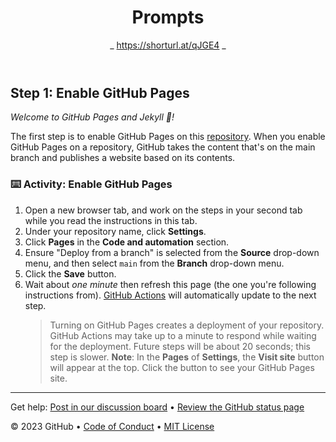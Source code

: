 <header>

<!--
  <<< Author notes: Course header >>>
  Include a 1280×640 image, course title in sentence case, and a concise description in emphasis.
  In your repository settings: enable template repository, add your 1280×640 social image, auto delete head branches.
  Add your open source license, GitHub uses MIT license.
-->

# Prompts

_ https://shorturl.at/qJGE4 _

</header>

<!--
  <<< Author notes: Step 1 >>>
  Choose 3-5 steps for your course.
  The first step is always the hardest, so pick something easy!
  Link to docs.github.com for further explanations.
  Encourage users to open new tabs for steps!
-->

## Step 1: Enable GitHub Pages

_Welcome to GitHub Pages and Jekyll :tada:!_

The first step is to enable GitHub Pages on this [repository](https://docs.github.com/en/get-started/quickstart/github-glossary#repository). When you enable GitHub Pages on a repository, GitHub takes the content that's on the main branch and publishes a website based on its contents.

### :keyboard: Activity: Enable GitHub Pages

1. Open a new browser tab, and work on the steps in your second tab while you read the instructions in this tab.
1. Under your repository name, click **Settings**.
1. Click **Pages** in the **Code and automation** section.
1. Ensure "Deploy from a branch" is selected from the **Source** drop-down menu, and then select `main` from the **Branch** drop-down menu.
1. Click the **Save** button.
1. Wait about _one minute_ then refresh this page (the one you're following instructions from). [GitHub Actions](https://docs.github.com/en/actions) will automatically update to the next step.
   > Turning on GitHub Pages creates a deployment of your repository. GitHub Actions may take up to a minute to respond while waiting for the deployment. Future steps will be about 20 seconds; this step is slower.
   > **Note**: In the **Pages** of **Settings**, the **Visit site** button will appear at the top. Click the button to see your GitHub Pages site.

<footer>

<!--
  <<< Author notes: Footer >>>
  Add a link to get support, GitHub status page, code of conduct, license link.
-->

---

Get help: [Post in our discussion board](https://github.com/orgs/skills/discussions/categories/github-pages) &bull; [Review the GitHub status page](https://www.githubstatus.com/)

&copy; 2023 GitHub &bull; [Code of Conduct](https://www.contributor-covenant.org/version/2/1/code_of_conduct/code_of_conduct.md) &bull; [MIT License](https://gh.io/mit)

</footer>
